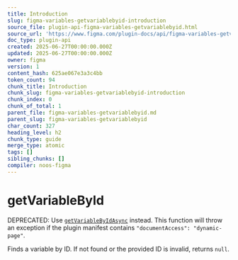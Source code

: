 ```yaml
---
title: Introduction
slug: figma-variables-getvariablebyid-introduction
source_file: plugin-api-figma-variables-getvariablebyid.html
source_url: 'https://www.figma.com/plugin-docs/api/figma-variables-getvariablebyid/'
doc_type: plugin-api
created: 2025-06-27T00:00:00.000Z
updated: 2025-06-27T00:00:00.000Z
owner: figma
version: 1
content_hash: 625ae067e3a3c4bb
token_count: 94
chunk_title: Introduction
chunk_slug: figma-variables-getvariablebyid-introduction
chunk_index: 0
chunk_of_total: 1
parent_file: figma-variables-getvariablebyid.md
parent_slug: figma-variables-getvariablebyid
char_count: 327
heading_level: h2
chunk_type: guide
merge_type: atomic
tags: []
sibling_chunks: []
compiler: noos-figma
---
```


# getVariableById

DEPRECATED: Use [`getVariableByIdAsync`](/plugin-docs/api/properties/figma-variables-getvariablebyidasync/)
 instead. This function will throw an exception if the plugin manifest contains `"documentAccess": "dynamic-page"`.

Finds a variable by ID. If not found or the provided ID is invalid, returns `null`.
